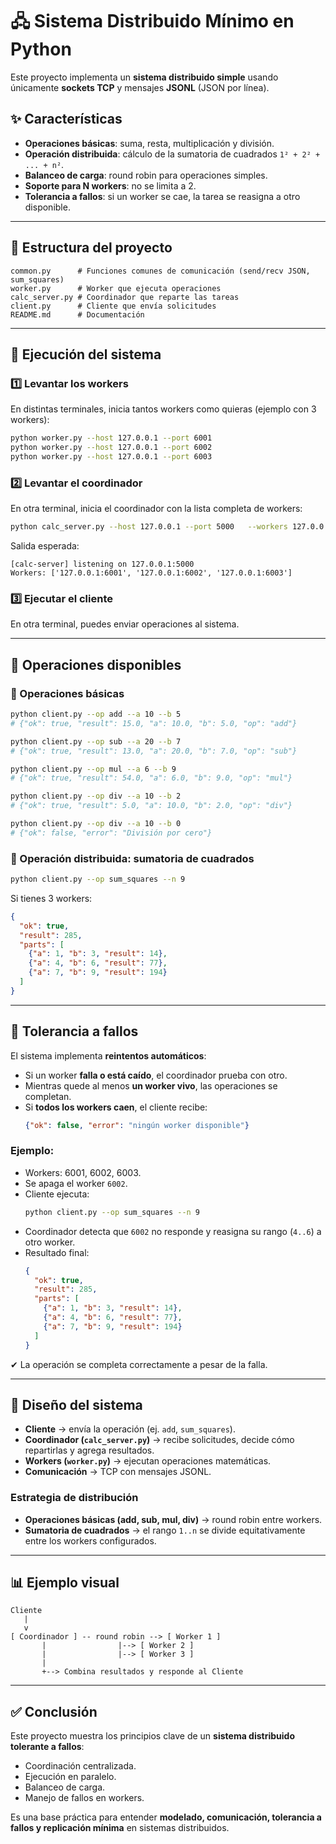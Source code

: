 # 🖧 Sistema Distribuido Mínimo en Python

Este proyecto implementa un **sistema distribuido simple** usando únicamente **sockets TCP** y mensajes **JSONL** (JSON por línea).  

## ✨ Características
- **Operaciones básicas**: suma, resta, multiplicación y división.  
- **Operación distribuida**: cálculo de la sumatoria de cuadrados `1² + 2² + ... + n²`.  
- **Balanceo de carga**: round robin para operaciones simples.  
- **Soporte para N workers**: no se limita a 2.  
- **Tolerancia a fallos**: si un worker se cae, la tarea se reasigna a otro disponible.  

---

## 📂 Estructura del proyecto
```
common.py      # Funciones comunes de comunicación (send/recv JSON, sum_squares)
worker.py      # Worker que ejecuta operaciones
calc_server.py # Coordinador que reparte las tareas
client.py      # Cliente que envía solicitudes
README.md      # Documentación
```

---

## 🚀 Ejecución del sistema

### 1️⃣ Levantar los workers
En distintas terminales, inicia tantos workers como quieras (ejemplo con 3 workers):

```bash
python worker.py --host 127.0.0.1 --port 6001
python worker.py --host 127.0.0.1 --port 6002
python worker.py --host 127.0.0.1 --port 6003
```

### 2️⃣ Levantar el coordinador
En otra terminal, inicia el coordinador con la lista completa de workers:

```bash
python calc_server.py --host 127.0.0.1 --port 5000   --workers 127.0.0.1:6001 127.0.0.1:6002 127.0.0.1:6003
```

Salida esperada:
```
[calc-server] listening on 127.0.0.1:5000
Workers: ['127.0.0.1:6001', '127.0.0.1:6002', '127.0.0.1:6003']
```

### 3️⃣ Ejecutar el cliente
En otra terminal, puedes enviar operaciones al sistema.

---

## 🧮 Operaciones disponibles

### 🔹 Operaciones básicas
```bash
python client.py --op add --a 10 --b 5
# {"ok": true, "result": 15.0, "a": 10.0, "b": 5.0, "op": "add"}

python client.py --op sub --a 20 --b 7
# {"ok": true, "result": 13.0, "a": 20.0, "b": 7.0, "op": "sub"}

python client.py --op mul --a 6 --b 9
# {"ok": true, "result": 54.0, "a": 6.0, "b": 9.0, "op": "mul"}

python client.py --op div --a 10 --b 2
# {"ok": true, "result": 5.0, "a": 10.0, "b": 2.0, "op": "div"}

python client.py --op div --a 10 --b 0
# {"ok": false, "error": "División por cero"}
```

### 🔹 Operación distribuida: sumatoria de cuadrados
```bash
python client.py --op sum_squares --n 9
```

Si tienes 3 workers:
```json
{
  "ok": true,
  "result": 285,
  "parts": [
    {"a": 1, "b": 3, "result": 14},
    {"a": 4, "b": 6, "result": 77},
    {"a": 7, "b": 9, "result": 194}
  ]
}
```

---

## 🔄 Tolerancia a fallos

El sistema implementa **reintentos automáticos**:
- Si un worker **falla o está caído**, el coordinador prueba con otro.  
- Mientras quede al menos **un worker vivo**, las operaciones se completan.  
- Si **todos los workers caen**, el cliente recibe:
  ```json
  {"ok": false, "error": "ningún worker disponible"}
  ```

### Ejemplo:
- Workers: 6001, 6002, 6003.  
- Se apaga el worker `6002`.  
- Cliente ejecuta:
  ```bash
  python client.py --op sum_squares --n 9
  ```
- Coordinador detecta que `6002` no responde y reasigna su rango (`4..6`) a otro worker.  
- Resultado final:
  ```json
  {
    "ok": true,
    "result": 285,
    "parts": [
      {"a": 1, "b": 3, "result": 14},
      {"a": 4, "b": 6, "result": 77},
      {"a": 7, "b": 9, "result": 194}
    ]
  }
  ```

✔ La operación se completa correctamente a pesar de la falla.

---

## 📐 Diseño del sistema

- **Cliente** → envía la operación (ej. `add`, `sum_squares`).  
- **Coordinador (`calc_server.py`)** → recibe solicitudes, decide cómo repartirlas y agrega resultados.  
- **Workers (`worker.py`)** → ejecutan operaciones matemáticas.  
- **Comunicación** → TCP con mensajes JSONL.  

### Estrategia de distribución
- **Operaciones básicas (add, sub, mul, div)** → round robin entre workers.  
- **Sumatoria de cuadrados** → el rango `1..n` se divide equitativamente entre los workers configurados.  

---

## 📊 Ejemplo visual

```
Cliente
   |
   v
[ Coordinador ] -- round robin --> [ Worker 1 ]
       |                |--> [ Worker 2 ]
       |                |--> [ Worker 3 ]
       |
       +--> Combina resultados y responde al Cliente
```

---

## ✅ Conclusión
Este proyecto muestra los principios clave de un **sistema distribuido tolerante a fallos**:
- Coordinación centralizada.  
- Ejecución en paralelo.  
- Balanceo de carga.  
- Manejo de fallos en workers.  

Es una base práctica para entender **modelado, comunicación, tolerancia a fallos y replicación mínima** en sistemas distribuidos.  
